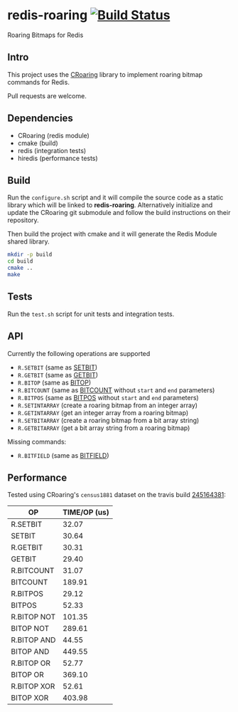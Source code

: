 redis-roaring [![Build Status](https://travis-ci.org/aviggiano/redis-roaring.svg?branch=master)](https://travis-ci.org/aviggiano/redis-roaring)
===========
Roaring Bitmaps for Redis

## Intro

This project uses the [CRoaring](https://github.com/RoaringBitmap/CRoaring) library to implement roaring bitmap commands for Redis.

Pull requests are welcome.

## Dependencies

- CRoaring (redis module)
- cmake (build)
- redis (integration tests)
- hiredis (performance tests)

## Build

Run the `configure.sh` script and it will compile the source code as a static library which will be linked to **redis-roaring**. Alternatively initialize and update the CRoaring git submodule and follow the build instructions on their repository.

Then build the project with cmake and it will generate the Redis Module shared library.

```bash
mkdir -p build
cd build
cmake ..
make
```

## Tests

Run the `test.sh` script for unit tests and integration tests.

## API

Currently the following operations are supported

- `R.SETBIT` (same as [SETBIT](https://redis.io/commands/setbit))
- `R.GETBIT` (same as [GETBIT](https://redis.io/commands/getbit))
- `R.BITOP` (same as [BITOP](https://redis.io/commands/bitop))
- `R.BITCOUNT` (same as [BITCOUNT](https://redis.io/commands/bitcount) without `start` and `end` parameters)
- `R.BITPOS` (same as [BITPOS](https://redis.io/commands/bitpos) without `start` and `end` parameters)
- `R.SETINTARRAY` (create a roaring bitmap from an integer array)
- `R.GETINTARRAY` (get an integer array from a roaring bitmap)
- `R.SETBITARRAY` (create a roaring bitmap from a bit array string)
- `R.GETBITARRAY` (get a bit array string from a roaring bitmap)

Missing commands:

- `R.BITFIELD` (same as [BITFIELD](https://redis.io/commands/bitfield))

## Performance

Tested using CRoaring's `census1881` dataset on the travis build [245164381](https://travis-ci.org/aviggiano/redis-roaring/builds/245164381):

|           OP | TIME/OP (us) |
| ------------ | ------------ |
|     R.SETBIT |        32.07 |
|       SETBIT |        30.64 |
|     R.GETBIT |        30.31 |
|       GETBIT |        29.40 |
|   R.BITCOUNT |        31.07 |
|     BITCOUNT |       189.91 |
|     R.BITPOS |        29.12 |
|       BITPOS |        52.33 |
|  R.BITOP NOT |       101.35 |
|    BITOP NOT |       289.61 |
|  R.BITOP AND |        44.55 |
|    BITOP AND |       449.55 |
|   R.BITOP OR |        52.77 |
|     BITOP OR |       369.10 |
|  R.BITOP XOR |        52.61 |
|    BITOP XOR |       403.98 |

